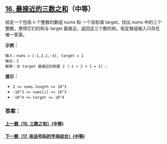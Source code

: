 ## [16. 最接近的三数之和](https://leetcode-cn.com/problems/3sum-closest/)（中等）

给定一个包括 n 个整数的数组 nums 和 一个目标值 target。找出 nums 中的三个整数，使得它们的和与 target 最接近。返回这三个数的和。假定每组输入只存在唯一答案。

**示例：**

```
输入：nums = [-1,2,1,-4], target = 1
输出：2
解释：与 target 最接近的和是 2 (-1 + 2 + 1 = 2) 。
```

**提示：**

- `3 <= nums.length <= 10^3`
- `-10^3 <= nums[i] <= 10^3`
- `-10^4 <= target <= 10^4`



### 答案：



#### [上一题（15. 三数之和）(中等)](https://github.com/sdwwld/leetCode/blob/master/src/main/java/com/wld/java/leetcode/leetCode0015.md)

#### [下一题（17. 电话号码的字母组合）(中等)](https://github.com/sdwwld/leetCode/blob/master/src/main/java/com/wld/java/leetcode/leetCode0017.md)